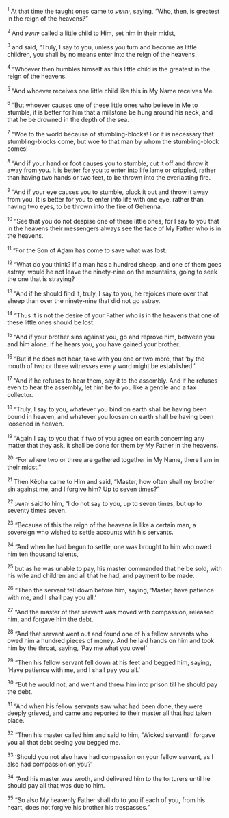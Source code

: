 <sup>1</sup> At that time the taught ones came to יהושע, saying, “Who, then, is greatest in the reign of the heavens?”

<sup>2</sup> And יהושע called a little child to Him, set him in their midst,

<sup>3</sup> and said, “Truly, I say to you, unless you turn and become as little children, you shall by no means enter into the reign of the heavens.

<sup>4</sup> “Whoever then humbles himself as this little child is the greatest in the reign of the heavens.

<sup>5</sup> “And whoever receives one little child like this in My Name receives Me.

<sup>6</sup> “But whoever causes one of these little ones who believe in Me to stumble, it is better for him that a millstone be hung around his neck, and that he be drowned in the depth of the sea.

<sup>7</sup> “Woe to the world because of stumbling-blocks! For it is necessary that stumbling-blocks come, but woe to that man by whom the stumbling-block comes!

<sup>8</sup> “And if your hand or foot causes you to stumble, cut it off and throw it away from you. It is better for you to enter into life lame or crippled, rather than having two hands or two feet, to be thrown into the everlasting fire.

<sup>9</sup> “And if your eye causes you to stumble, pluck it out and throw it away from you. It is better for you to enter into life with one eye, rather than having two eyes, to be thrown into the fire of Gehenna.

<sup>10</sup> “See that you do not despise one of these little ones, for I say to you that in the heavens their messengers always see the face of My Father who is in the heavens.

<sup>11</sup> “For the Son of Aḏam has come to save what was lost.

<sup>12</sup> “What do you think? If a man has a hundred sheep, and one of them goes astray, would he not leave the ninety-nine on the mountains, going to seek the one that is straying?

<sup>13</sup> “And if he should find it, truly, I say to you, he rejoices more over that sheep than over the ninety-nine that did not go astray.

<sup>14</sup> “Thus it is not the desire of your Father who is in the heavens that one of these little ones should be lost.

<sup>15</sup> “And if your brother sins against you, go and reprove him, between you and him alone. If he hears you, you have gained your brother.

<sup>16</sup> “But if he does not hear, take with you one or two more, that ‘by the mouth of two or three witnesses every word might be established.’

<sup>17</sup> “And if he refuses to hear them, say it to the assembly. And if he refuses even to hear the assembly, let him be to you like a gentile and a tax collector.

<sup>18</sup> “Truly, I say to you, whatever you bind on earth shall be having been bound in heaven, and whatever you loosen on earth shall be having been loosened in heaven.

<sup>19</sup> “Again I say to you that if two of you agree on earth concerning any matter that they ask, it shall be done for them by My Father in the heavens.

<sup>20</sup> “For where two or three are gathered together in My Name, there I am in their midst.”

<sup>21</sup> Then Kĕpha came to Him and said, “Master, how often shall my brother sin against me, and I forgive him? Up to seven times?”

<sup>22</sup> יהושע said to him, “I do not say to you, up to seven times, but up to seventy times seven.

<sup>23</sup> “Because of this the reign of the heavens is like a certain man, a sovereign who wished to settle accounts with his servants.

<sup>24</sup> “And when he had begun to settle, one was brought to him who owed him ten thousand talents,

<sup>25</sup> but as he was unable to pay, his master commanded that he be sold, with his wife and children and all that he had, and payment to be made.

<sup>26</sup> “Then the servant fell down before him, saying, ‘Master, have patience with me, and I shall pay you all.’

<sup>27</sup> “And the master of that servant was moved with compassion, released him, and forgave him the debt.

<sup>28</sup> “And that servant went out and found one of his fellow servants who owed him a hundred pieces of money. And he laid hands on him and took him by the throat, saying, ‘Pay me what you owe!’

<sup>29</sup> “Then his fellow servant fell down at his feet and begged him, saying, ‘Have patience with me, and I shall pay you all.’

<sup>30</sup> “But he would not, and went and threw him into prison till he should pay the debt.

<sup>31</sup> “And when his fellow servants saw what had been done, they were deeply grieved, and came and reported to their master all that had taken place.

<sup>32</sup> “Then his master called him and said to him, ‘Wicked servant! I forgave you all that debt seeing you begged me.

<sup>33</sup> ‘Should you not also have had compassion on your fellow servant, as I also had compassion on you?’

<sup>34</sup> “And his master was wroth, and delivered him to the torturers until he should pay all that was due to him.

<sup>35</sup> “So also My heavenly Father shall do to you if each of you, from his heart, does not forgive his brother his trespasses.”

